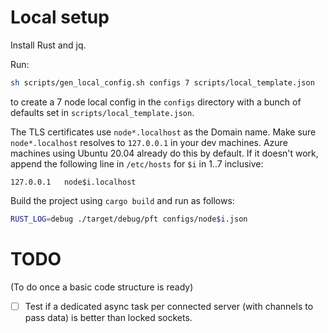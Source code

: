 # Local setup

Install Rust and jq.

Run:
```bash
sh scripts/gen_local_config.sh configs 7 scripts/local_template.json
```
to create a 7 node local config in the `configs` directory with a bunch of defaults set in `scripts/local_template.json`.

The TLS certificates use `node*.localhost` as the Domain name.
Make sure `node*.localhost` resolves to `127.0.0.1` in your dev machines.
Azure machines using Ubuntu 20.04 already do this by default.
If it doesn't work, append the following line in `/etc/hosts` for `$i` in 1..7 inclusive:
```
127.0.0.1   node$i.localhost
```

Build the project using `cargo build` and run as follows:

```bash
RUST_LOG=debug ./target/debug/pft configs/node$i.json
```


# TODO

(To do once a basic code structure is ready)
- [ ] Test if a dedicated async task per connected server (with channels to pass data) is better than locked sockets.